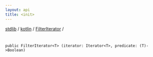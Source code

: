 ```yaml
---
layout: api
title: <init>
---
```

[stdlib](../../index.md) / [kotlin](../index.md) / [FilterIterator](index.md) / [<init>](_init_.md)

# <init>

```
public FilterIterator<T> (iterator: Iterator<T>, predicate: (T)->Boolean)
```
